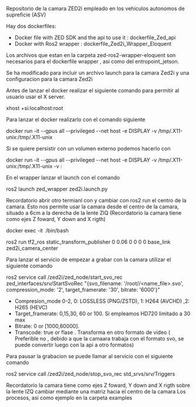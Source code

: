 Repositorio de la camara ZED2i empleado en los vehiculos autonomos de supreficie (ASV)

Hay dos dockerfiles:
- Docker file with ZED SDK and the api to use it : dockerfile_Zed_api
- Docker with Ros2 wrapper : dockerfile_Zed2i_Wrapper_Eloquent

Los archivos que estan en la carpeta zed-ros2-wrapper-eloquent son necesarios para el dockerfile wrapper , asi como del entropoint_jetson.

Se ha modificado para incluir un archivo launch para la camara Zed2i y una configuracion para la camara Zed2i

Antes de lanzar el docker realizar el siguiente comando para permitir al usuario usar el X server. 

xhost +si:localhost:root

Para lanzar el docker realizarlo con el comando siguiente

docker run -it --gpus all  --privileged --net host -e DISPLAY -v /tmp/.X11-unix:/tmp/.X11-unix <image name>


Si se quiere persistir con un volumen externo podemos hacerlo con 

docker run -it --gpus all  --privileged --net host -e DISPLAY -v /tmp/.X11-unix:/tmp/.X11-unix -v <path folder in hot>:<path folder destination> <image name>

En el wrapper lanzar el launch con el comando 

ros2 launch zed_wrapper zed2i.launch.py

Recordatorio abrir otro termianl con y cambiar con ros2 run el centro de la camara. Esto nos permite usar la camara desde el centro de la camara, situado a 6cm a la derecha de la lente ZIQ (Recordatorio la camara tiene como ejes Z foward, Y down and X rigth)

docker exec -it <image ps> /bin/bash

ros2 run tf2_ros static_transform_publisher 0 0.06 0 0 0 0 base_link zed2i_camera_center


Para lanzar el servicio de empezar a grabar con la camara utilizar el siguiente comando

ros2 service call /zed2i/zed_node/start_svo_rec zed_interfaces/srv/StartSvoRec "{svo_filename: '/root/<folder name>/<name_file>.svo', compression_mode: '2', target_framerate: '30', bitrate: '6000'}"

- Compresion_mode 0-2, 0: LOSSLESS (PNG/ZSTD), 1: H264 (AVCHD) ,2: H265 (HEVC)
- Target_framerate: 0,15,30, 60 or 100. Si empleamos HD720 limitado a 30 max
- Bitrate: 0 or [1000,60000]. 
- Transcode: true or flase . Transforma en otro formato de video ( Preferible no , debido a que la camaara trabaja con el formato svo, se puede convertir luego con la api a otro formatos)

Para pausar la grabacion se puede llamar al servicio con el siguiente comando

ros2 service call /zed2i/zed_node/stop_svo_rec std_srvs/srv/Triggers 

Recordatorio la camara tiene como ejes Z foward, Y down and X rigth sobre la lente IZQ cambiar mediante una matriz hacia el centro de la camara
Los procesos, asi como ejemplo en la carpeta examples

